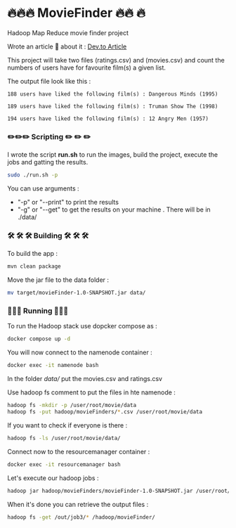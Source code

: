
# :fire::fire::fire: MovieFinder :fire:🔥 :fire:

Hadoop Map Reduce movie finder project

Wrote an article 📝 about it : [Dev.to Article](https://dev.to/djulo/create-a-hadoop-map-reduce-project-with-multiple-mapper-multiple-jobs-and-multiple-inputs-48bp)

This project will take two files (ratings.csv) and (movies.csv) and count the numbers of users have for favourite film(s) a given list.

The output file look like this :

```
188 users have liked the following film(s) : Dangerous Minds (1995)

189 users have liked the following film(s) : Truman Show The (1998)

194 users have liked the following film(s) : 12 Angry Men (1957)
```
### :pencil2::pencil2::pencil2: Scripting :pencil2: :pencil2: :pencil2:

I wrote the script **run.sh** to run the images, build the project, execute the jobs and gatting the results.

```bash
sudo ./run.sh -p
```

You can use arguments :
- "-p" or "--print" to print the results
- "-g" or "--get" to get the results on your machine . There will be in ./data/

### 🛠️ 🛠️ 🛠️ Building 🛠️ 🛠️ 🛠️

To build the app :

```bash
mvn clean package
```

Move the jar file to the data folder : 

```bash
mv target/movieFinder-1.0-SNAPSHOT.jar data/
```

###  🚀🚀🚀 Running 🚀🚀🚀

To run the Hadoop stack use dopcker compose as : 

```bash
docker compose up -d
```

You will now connect to the namenode container :

```bash
docker exec -it namenode bash
```

In the folder *data/* put the movies.csv and ratings.csv

Use hadoop fs comment to put the files in hte namenode :

```bash
hadoop fs -mkdir -p /user/root/movie/data
hadoop fs -put hadoop/movieFinders/*.csv /user/root/movie/data
```

If you want to check if everyone is there :
```bash
hadoop fs -ls /user/root/movie/data/
```

Connect now to the resourcemanager container :

```bash
docker exec -it resourcemanager bash
```

Let's execute our hadoop jobs : 

```bash
hadoop jar hadoop/movieFinders/movieFinder-1.0-SNAPSHOT.jar /user/root/movie/data/ratings.csv /user/root/movie/data/movies.csv /out/
```

When it's done you can retrieve the output files :

```bash
hadoop fs -get /out/job3/* /hadoop/movieFinder/
```
